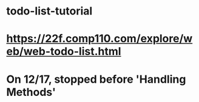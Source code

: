 # todo-list-tutorial

# https://22f.comp110.com/explore/web/web-todo-list.html
# On 12/17, stopped before 'Handling Methods'